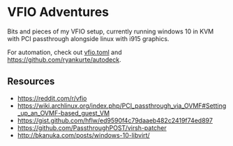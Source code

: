 # VFIO Adventures

Bits and pieces of my VFIO setup, currently running windows 10 in KVM with PCI passthrough alongside linux with i915 graphics.

For automation, check out [vfio.toml](./vfio.toml) and https://github.com/ryankurte/autodeck.


## Resources

- https://reddit.com/r/vfio
- https://wiki.archlinux.org/index.php/PCI_passthrough_via_OVMF#Setting_up_an_OVMF-based_guest_VM
- https://gist.github.com/hflw/ed9590f4c79daaeb482c2419f74ed897
- https://github.com/PassthroughPOST/virsh-patcher
- http://bkanuka.com/posts/windows-10-libvirt/


